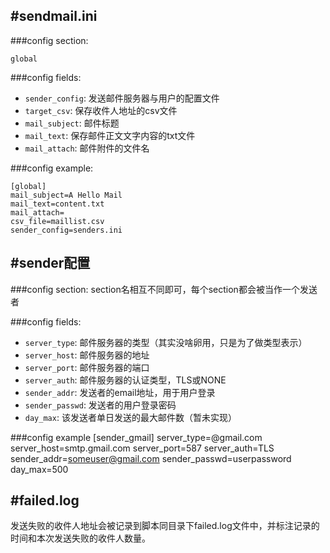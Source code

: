 #sendmail.ini
------------
###config section:

 `global`

###config fields:

* `sender_config`: 发送邮件服务器与用户的配置文件
* `target_csv`: 保存收件人地址的csv文件
* `mail_subject`: 邮件标题
* `mail_text`: 保存邮件正文文字内容的txt文件
* `mail_attach`: 邮件附件的文件名

###config example:

	[global]
	mail_subject=A Hello Mail
	mail_text=content.txt
	mail_attach=
	csv_file=maillist.csv
	sender_config=senders.ini



#sender配置
------
###config section:
section名相互不同即可，每个section都会被当作一个发送者

###config fields:

* `server_type`: 邮件服务器的类型（其实没啥卵用，只是为了做类型表示）
* `server_host`: 邮件服务器的地址
* `server_port`: 邮件服务器的端口
* `server_auth`: 邮件服务器的认证类型，TLS或NONE
* `sender_addr`: 发送者的email地址，用于用户登录
* `sender_passwd`: 发送者的用户登录密码
* `day_max`: 该发送者单日发送的最大邮件数（暂未实现）

###config example
	[sender_gmail]
	server_type=@gmail.com
	server_host=smtp.gmail.com
	server_port=587
	server_auth=TLS
	sender_addr=someuser@gmail.com
	sender_passwd=userpassword
	day_max=500



#failed.log
---
发送失败的收件人地址会被记录到脚本同目录下failed.log文件中，并标注记录的时间和本次发送失败的收件人数量。